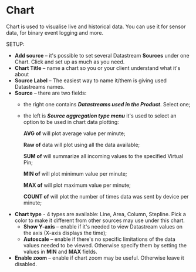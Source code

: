 # Chart

  Chart is used to visualise live and historical data. You can use it for sensor data, for binary event logging and more. 


SETUP:

* **Add source** – it's possible to set several Datastream **Sources** under one Chart. Click and set up as much as you need.
* **Chart Title** – name a chart so you or your client understand what it's about
* **Source Label** – The easiest way to name it/them is giving used Datastreams names.  
* **Source** – there are two fields:  
  * the  right one contains _**Datastreams used in the Product**_. Select one;  
  * the left is _**Source aggregation type menu**_ it's used to select an option to be used in chart data plotting:  

    **AVG of** will plot average value per minute;  

    **Raw of** data will plot using all the data available;  

    **SUM of** will summarize all incoming values to the specified Virtual Pin;  

    **MIN of** will plot minimum value per minute;  

    **MAX of** will plot maximum value per minute;  

    **COUNT of** will plot the number of times data was sent by device per minute;  
* **Chart type** - 4 types are available: Line, Area, Column, Stepline. Pick a color to make it different from other sources may use under this chart.  
  * **Show Y-axis** – enable if it's needed to view Datastream values on the axis \(X-axis displays the time\);  
  * **Autoscale** – enable if there's no specific limitations of the data values needed to be viewed. Otherwise specify them by setting the values in **MIN** and **MAX** fields.
* **Enable zoom** – enable if chart zoom may be useful. Otherwise leave it disabled.

